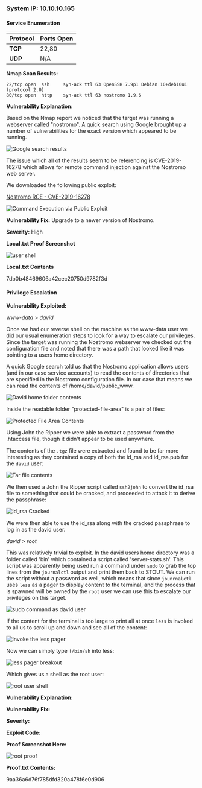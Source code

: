 ### System IP: 10.10.10.165
#### Service Enumeration

Protocol | Ports Open
------------------|----------------------------------------
**TCP** | 22,80
**UDP** | N/A

**Nmap Scan Results:**

```
22/tcp open  ssh     syn-ack ttl 63 OpenSSH 7.9p1 Debian 10+deb10u1 (protocol 2.0)
80/tcp open  http    syn-ack ttl 63 nostromo 1.9.6
```

**Vulnerability Explanation:**

Based on the Nmap report we noticed that the target was running a webserver called "nostromo". A quick search using Google brought up a number of vulnerabilities for the exact version which appeared to be running. 

![Google search results](/root/SharedFolder/SundayExamMock/screenshots/10.10.10.165/nostromo_google_results.png)

The issue which all of the results seem to be referencing is CVE-2019-16278 which allows for remote command injection against the Nostromo web server. 

We downloaded the following public exploit:

[Nostromo RCE - CVE-2019-16278](https://www.exploit-db.com/exploits/47837)

![Command Execution via Public Exploit](/root/SharedFolder/SundayExamMock/screenshots/10.10.10.165/command_execution_via_python_script.png)



**Vulnerability Fix:** Upgrade to a newer version of Nostromo.

**Severity:** High

**Local.txt Proof Screenshot**

![user shell](/root/SharedFolder/SundayExamMock/screenshots/10.10.10.165/user_shell.png)

**Local.txt Contents**

7db0b48469606a42cec20750d9782f3d

#### Privilege Escalation

**Vulnerability Exploited:**

*www-data > david*

Once we had our reverse shell on the machine as the www-data user we did our usual enumeration steps to look for a way to escalate our privileges. Since the target was running the Nostromo webserver we checked out the configuration file and noted that there was a path that looked like it was pointing to a users home directory. 

A quick Google search told us that the Nostromo application allows users (and in our case service accounts) to read the contents of directories that are specified in the Nostromo configuration file. In our case that means we can read the contents of /home/david/public_www.

![David home folder contents](/root/SharedFolder/SundayExamMock/screenshots/10.10.10.165/david_public_www.png)

Inside the readable folder "protected-file-area" is a pair of files:

![Protected File Area Contents](/root/SharedFolder/SundayExamMock/screenshots/10.10.10.165/protected_file_area_contents.png)

Using John the Ripper we were able to extract a password from the .htaccess file, though it didn't appear to be used anywhere.

The contents of the `.tgz` file were extracted and found to be far more interesting as they contained a copy of both the id_rsa and id_rsa.pub for the `david` user:

![Tar file contents](/root/SharedFolder/SundayExamMock/screenshots/10.10.10.165/protected_file_area_tar_file.png)

We then used a John the Ripper script called `ssh2john` to convert the id_rsa file to something that could be cracked, and proceeded to attack it to derive the passphrase:

![id_rsa Cracked](/root/SharedFolder/SundayExamMock/screenshots/10.10.10.165/david_pass_cracked.png)

We were then able to use the id_rsa along with the cracked passphrase to log in as the david user. 

*david > root*

This was relatively trivial to exploit. In the david users home directory was a folder called 'bin' which contained a script called 'server-stats.sh'. This script was apparently being used run a command under `sudo` to grab the top lines from the `journalctl` output and print them back to STOUT. We can run the script without a password as well, which means that since `jounrnalctl` uses `less` as a pager to display content to the terminal, and the process that is spawned will be owned by the `root` user we can use this to escalate our privileges on this target. 

![sudo command as david user](/root/SharedFolder/SundayExamMock/screenshots/10.10.10.165/interesting_file_david_sudo_command.png)

If the content for the terminal is too large to print all at once `less` is invoked to all us to scroll up and down and see all of the content:

![Invoke the less pager](/root/SharedFolder/SundayExamMock/screenshots/10.10.10.165/tiny_terminal.png)

Now we can simply type `!/bin/sh` into less:

![less pager breakout](/root/SharedFolder/SundayExamMock/screenshots/10.10.10.165/tiny_breakout.png)

Which gives us a shell as the root user: 

![root user shell](/root/SharedFolder/SundayExamMock/screenshots/10.10.10.165/tiny_shell.png)

**Vulnerability Explanation:**

**Vulnerability Fix:**

**Severity:**

**Exploit Code:**

**Proof Screenshot Here:**

![root proof](/root/SharedFolder/SundayExamMock/screenshots/10.10.10.165/root_shell.png)

**Proof.txt Contents:**

9aa36a6d76f785dfd320a478f6e0d906

